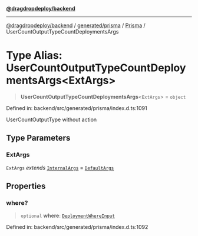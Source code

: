 [**@dragdropdeploy/backend**](../../../../../README.md)

***

[@dragdropdeploy/backend](../../../../../README.md) / [generated/prisma](../../../README.md) / [Prisma](../README.md) / UserCountOutputTypeCountDeploymentsArgs

# Type Alias: UserCountOutputTypeCountDeploymentsArgs\<ExtArgs\>

> **UserCountOutputTypeCountDeploymentsArgs**\<`ExtArgs`\> = `object`

Defined in: backend/src/generated/prisma/index.d.ts:1091

UserCountOutputType without action

## Type Parameters

### ExtArgs

`ExtArgs` *extends* [`InternalArgs`](../../../runtime/library/type-aliases/InternalArgs.md) = [`DefaultArgs`](../../../runtime/library/type-aliases/DefaultArgs.md)

## Properties

### where?

> `optional` **where**: [`DeploymentWhereInput`](DeploymentWhereInput.md)

Defined in: backend/src/generated/prisma/index.d.ts:1092
